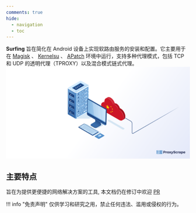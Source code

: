 ```yaml
---
comments: true
hide:
  - navigation
  - toc
---
```


**Surfing** 旨在简化在 Android 设备上实现软路由服务的安装和配置。它主要用于在 [Magisk](https://github.com/topjohnwu/Magisk) 、 [Kernelsu](https://github.com/tiann/KernelSU) 、 [APatch](https://github.com/bmax121/APatch)  环境中运行，支持多种代理模式，包括 TCP 和 UDP 的透明代理（TPROXY）以及混合模式链式代理。  
![Tips](assets/TP.png)  

## 主要特点
旨在为提供更便捷的网络解决方案的工具, 本文档仍在修订中欢迎 [PR]()

!!! info "免责声明"
    仅供学习和研究之用，禁止任何违法、滥用或侵权的行为。